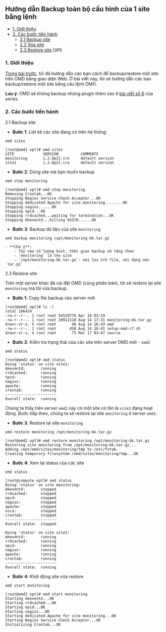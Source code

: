 ## Hướng dẫn Backup toàn bộ cấu hình của 1 site bằng lệnh 

- [1. Giới thiệu](#1)
- [2. Các bước tiến hành](#2)
	- [2.1 Backup site](#21)
	- [2.2 Xóa site](#22)
	- [2.3 Restore site](#23)
](#1)
	<a name="1" />
	
### 1. Giới thiệu

[Trong bài trước](https://github.com/hoangdh/meditech-ghichep-omd/blob/master/docs/Management-OMD.md#7), tôi đã hướng dẫn các bạn cách để backup/restore một site trên OMD bằng giao diện Web. Ở bài viết này, tôi sẽ hướng dẫn các bạn backup/restore một site bằng câu lệnh OMD. 

**Lưu ý**: OMD sẽ không backup những plugin thêm vào ở [bài viết số 6](https://github.com/hoangdh/meditech-ghichep-omd/blob/master/docs/6.Add-plugins.md) của series.

<a name="2" />

### 2. Các bước tiến hành

<a name="21" />
2.1 Backup site

- **Bước 1**: Liệt kê các site đang có trên hệ thống:

```
omd sites
```

```
[root@omd1 opt]# omd sites
SITE             VERSION          COMMENTS
monitoring       1.2.8p21.cre     default version
site1            1.2.8p21.cre     default version
```

- **Bước 2**: Dừng site mà bạn muốn backup

```
omd stop monitoring
```

```
[root@omd1 opt]# omd stop monitoring
Removing Crontab...OK
Stopping Nagios Service Check Acceptor...OK
Stopping dedicated Apache for site monitoring........OK
Stopping nagios......OK
Stopping npcd...OK
Stopping rrdcached...waiting for termination...OK
Stopping mkeventd...killing 65370......OK
```

- **Bước 3**: Backup dữ liệu của site `monitoring`

```
omd backup monitoring /opt/monitoring-bk.tar.gz
```

	- **Chú ý**:
		- Tùy vào số lượng host, thời gian backup sẽ tăng theo
		- `monitoring` là tên site
		- `/opt/monitoring-bk.tar.gz`: nơi lưu trữ file, với dạng nén `tar.gz`

<a name="23" />
2.3 Restore site

Trên một server khác đã cài đặt OMD (cùng phiên bản), tôi sẽ restore lại site `monitoring` mà tôi vừa backup.

- **Bước 1**: Copy file backup vào server mới

```
[root@omd2 opt]# ls -l
total 106424
-rw-r--r--. 1 root root 54520776 Apr 18 03:19
-rw-r--r--. 1 root root 10912118 Aug 14 17:31 monitoring-bk.tar.gz
drwxr-xr-x. 5 root root       46 Aug 14 16:43 omd
-rw-r--r--. 1 root root      458 Aug 14 16:41 setup-omd-c7.sh
drwxr-xr-x. 4 root root       75 Mar 17 03:47 source
```

- **Bước 2**: Kiểm tra trạng thái của các site trên server OMD mới - `omd2`

```
omd status
```

```
[root@omd2 opt]# omd status
Doing 'status' on site site1:
mkeventd:       running
rrdcached:      running
npcd:           running
nagios:         running
apache:         running
crontab:        running
-----------------------
Overall state:  running
```

Chúng ta thấy trên server `omd2` này có một site có tên là `site1` đang hoạt động. Bước tiếp theo, chúng ta sẽ restore lại site `monitoring` ở server `omd1`.

- **Bước 3**: Restore lại site `monitoring`

```
omd restore monitoring /opt/monitoring-bk.tar.gz
```

```
[root@omd2 opt]# omd restore monitoring /opt/monitoring-bk.tar.gz
Restoring site monitoring from /opt/monitoring-bk.tar.gz...
Adding /opt/omd/sites/monitoring/tmp to /etc/fstab.
Creating temporary filesystem /omd/sites/monitoring/tmp...OK
```

- **Bước 4**: Xem lại status của các site

```
omd status
```

```
[root@compute opt]# omd status
Doing 'status' on site monitoring:
mkeventd:       stopped
rrdcached:      stopped
npcd:           stopped
nagios:         stopped
apache:         stopped
nsca:           stopped
crontab:        stopped
-----------------------
Overall state:  stopped

Doing 'status' on site site1:
mkeventd:       running
rrdcached:      running
npcd:           running
nagios:         running
apache:         running
crontab:        running
-----------------------
Overall state:  running
```

- **Bước 4**: Khởi động site vừa restore

```
omd start monitoring
```

```
[root@omd2 opt]# omd start monitoring
Starting mkeventd...OK
Starting rrdcached...OK
Starting npcd...OK
Starting nagios...OK
Starting dedicated Apache for site monitoring...OK
Starting Nagios Service Check Acceptor...OK
Initializing Crontab...OK
```
